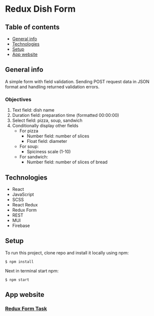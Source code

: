 # Redux Dish Form

## Table of contents
* [General info](#general-info)
* [Technologies](#Technologies)
* [Setup](#Setup)
* [App website](#App-website)

## General info

A simple form with field validation. 
Sending POST request data in JSON format and 
handling returned validation errors.

### Objectives

1. Text field: dish name 
2. Duration field: preparation time (formatted  00:00:00)
3. Select field: pizza, soup, sandwich
4. Conditionally display other fields
   - For pizza
     - Number field: number of slices
     - Float field: diameter
   - For soup:
     - Spiciness scale (1-10)
   - For sandwich:
     - Number field: number of slices of bread
     
## Technologies
- React
- JavaScript
- SCSS
- React Redux
- Redux Form
- REST
- MUI
- Firebase

## Setup
To run this project, clone repo and install it locally using npm:

```
$ npm install
```
Next in terminal start npm:
```
$ npm start
```

## App website
### [Redux Form Task](https://redux-form-ab.web.app/)
